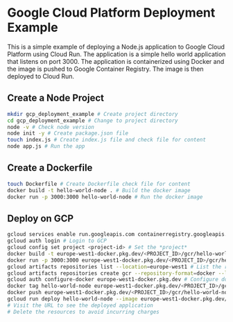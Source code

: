 # Google Cloud Platform Deployment Example

This is a simple example of deploying a Node.js application to Google Cloud Platform using Cloud Run. The application is a simple hello world application that listens on port 3000. The application is containerized using Docker and the image is pushed to Google Container Registry. The image is then deployed to Cloud Run.

## Create a Node Project

```bash
mkdir gcp_deployment_example # Create project directory
cd gcp_deployment_example # Change to project directory
node -v # Check node version
node init -y # Create package.json file
touch index.js # Create index.js file and check file for content
node app.js # Run the app
```

## Create a Dockerfile

```bash
touch Dockerfile # Create Dockerfile check file for content
docker build -t hello-world-node . # Build the docker image
docker run -p 3000:3000 hello-world-node # Run the docker image
```

## Deploy on GCP

```bash
gcloud services enable run.googleapis.com containerregistry.googleapis.com cloudbuild.googleapis.com # Enable the required services
gcloud auth login # Login to GCP
gcloud config set project <project-id> # Set the *project*
docker build -t europe-west1-docker.pkg.dev/<PROJECT_ID>/gcr/hello-world-node . # Build the docker image from the project directory
docker run -p 3000:3000 europe-west1-docker.pkg.dev/<PROJECT_ID>/gcr/hello-world-node  # Test the docker image locally
gcloud artifacts repositories list --location=europe-west1 # List the repositories in Europe West 1
gcloud artifacts repositories create gcr --repository-format=docker --location=europe-west1 --description="Docker repository in EU" # Create a repository in Europe West 1 if it does not exist
gcloud auth configure-docker europe-west1-docker.pkg.dev # Configure docker to use the repository
docker tag hello-world-node europe-west1-docker.pkg.dev/<PROJECT_ID>/gcr/hello-world-node:latest
docker push europe-west1-docker.pkg.dev/<PROJECT_ID>/gcr/hello-world-node # Push the docker image to the repository
gcloud run deploy hello-world-node --image europe-west1-docker.pkg.dev/<PROJECT_ID>/gcr/hello-world-node:latest --platform managed --region europe-west3 --allow-unauthenticated # Deploy the image to Cloud Run
# Visit the URL to see the deployed application
# Delete the resources to avoid incurring charges
```
